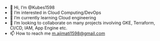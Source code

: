 - 👋 Hi, I’m @Kubes1598
- 👀 I’m interested in Cloud Computing/DevOps
- 🌱 I’m currently learning Cloud engineering
- 💞️ I’m looking to collaborate on many projects involving GKE, Terraform, CI/CD, IAM, App Engine etc.
- 📫 How to reach me m.ajimati1598@gmail.com

<!---
Kubes1598/Kubes1598 is a ✨ special ✨ repository because its `README.md` (this file) appears on your GitHub profile.
You can click the Preview link to take a look at your changes.
--->
